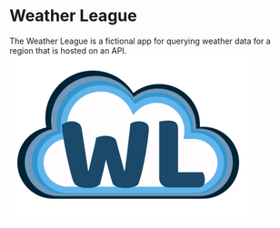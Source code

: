 # Weather League
The Weather League is a fictional app for querying weather data for a region that is hosted on an API.
<img src="https://github.com/luanesant/Parciom/blob/main/icon.png"/>
